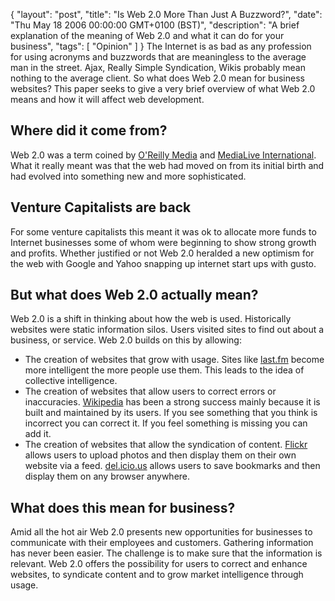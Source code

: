 {
  "layout": "post",
  "title": "Is Web 2.0 More Than Just A Buzzword?",
  "date": "Thu May 18 2006 00:00:00 GMT+0100 (BST)",
  "description": "A brief explanation of the meaning of Web 2.0 and what it can do for your business",
  "tags": [
    "Opinion"
  ]
}
The Internet is as bad as any profession for using acronyms and buzzwords that are meaningless to the average man in the street. Ajax, Really Simple Syndication, Wikis probably mean nothing to the average client. So what does Web 2.0 mean for business websites? This paper seeks to give a very brief overview of what Web 2.0 means and how it will affect web development.

## Where did it come from?

Web 2.0 was a term coined by [O'Reilly Media][1] and [MediaLive International][2]. What it really meant was that the web had moved on from its initial birth and had evolved into something new and more sophisticated. 

## Venture Capitalists are back

For some venture capitalists this meant it was ok to allocate more funds to Internet businesses some of whom were beginning to show strong growth and profits. Whether justified or not Web 2.0 heralded a new optimism for the web with Google and Yahoo snapping up internet start ups with gusto. 

## But what does Web 2.0 actually mean?

Web 2.0 is a shift in thinking about how the web is used. Historically websites were static information silos. Users visited sites to find out about a business, or service. Web 2.0 builds on this by allowing:

*   The creation of websites that grow with usage. Sites like [last.fm][3] become more intelligent the more people use them. This leads to the idea of collective intelligence.
*   The creation of websites that allow users to correct errors or inaccuracies. [Wikipedia][4] has been a strong success mainly because it is built and maintained by its users. If you see something that you think is incorrect you can correct it. If you feel something is missing you can add it. 
*   The creation of websites that allow the syndication of content. [Flickr][5] allows users to upload photos and then display them on their own website via a feed. [del.icio.us][6] allows users to save bookmarks and then display them on any browser anywhere. 

## What does this mean for business?

Amid all the hot air Web 2.0 presents new opportunities for businesses to communicate with their employees and customers. Gathering information has never been easier. The challenge is to make sure that the information is relevant. Web 2.0 offers the possibility for users to correct and enhance websites, to syndicate content and to grow market intelligence through usage.

 [1]: http://www.oreilly.com/
 [2]: http://www.mlii.com/
 [3]: http://www.last.fm/
 [4]: http://wikipedia.org/
 [5]: http://www.flickr.com/
 [6]: http://del.icio.us/
